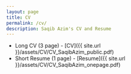 ```yaml
---
layout: page
title: CV
permalink: /cv/
description: Saqib Azim's CV and Resume
---
```


- Long CV (3 page) - [CV]({{ site.url }}/assets/CV/CV_SaqibAzim_public.pdf)
- Short Resume (1 page) - [Resume]({{ site.url }}/assets/CV/CV_SaqibAzim_onepage.pdf)